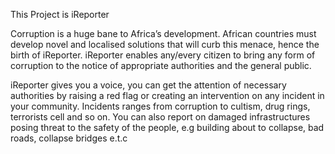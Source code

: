 This Project is iReporter

Corruption is a huge bane to Africa’s development. African countries must develop novel and
localised solutions that will curb this menace, hence the birth of iReporter. iReporter enables
any/every citizen to bring any form of corruption to the notice of appropriate authorities and the
general public.

iReporter gives you a voice, you can get the attention of necessary authorities 
by raising a red flag or creating an intervention on any incident in your community.
Incidents ranges from corruption to cultism, drug rings, terrorists cell and so on.
You can also report on damaged infrastructures posing threat to the safety of the people,
e.g building about to collapse, bad roads, collapse bridges e.t.c
